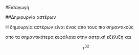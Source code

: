 #Εισαγωγή

##Δημιουργία αστέρων

Η δημουργία αστέρων είναι ένας απο τους πιο σημαντικούς 

 απο τα σημαντικότερα κεφάλαια
στην αστρική εξέλιξη και  

$$ \tau ^{32}$$
